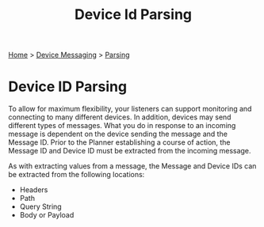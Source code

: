 ﻿---
title: Device Id Parsing
keywords: planner, parsers, messaging, devices, deviceid, routes, deviceconfigurations

created: 20170927
updated: 20170927
createdby: Kevin D. Wolf
updatedby: Kevin D. Wolf
---
[Home](../../Index.md) > [Device Messaging](../Index.md) > [Parsing](Index.md)

# Device ID Parsing

To allow for maximum flexibility, your listeners can support monitoring and connecting to many different devices.  In addition, devices 
may send different types of messages.  What you do in response to an incoming message is dependent on the 
device sending the message and the Message ID.  Prior to the Planner establishing a course of action, the Message ID and 
Device ID must be extracted from the incoming message.

As with extracting values from a message, the Message and Device IDs can be extracted from the following locations:
* Headers
* Path
* Query String 
* Body or Payload

